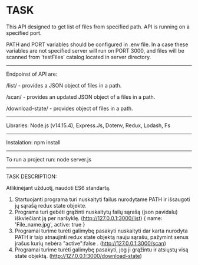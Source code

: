 # TASK

This API designed to get list of files from specified path.
API is running on a specified port.

PATH and PORT variables should be configured in .env file.
In a case these variables are not specified server will run on PORT 3000, 
and files will be scanned from 'testFiles' catalog located in server directory.

___________________________________

Endpoinst of API are: 

/list/ - provides a JSON object of files in a path.

/scan/ - provides an updated JSON object of a files in a path.

/download-state/ - provides object of files in a path.

___________________________________

Libraries: Node.js (v14.15.4), Express.Js, Dotenv, Redux, Lodash, Fs

___________________________________

Instalation: npm install

___________________________________

To run a project run: node server.js

_______________________________
TASK DESCRIPTION:

Atlikinėjant užduotį, naudoti ES6 standartą.

1. Startuojanti programa turi nuskaityti failus nurodytame PATH ir išsaugoti jų sąrašą redux state objekte.
2. Programa turi gebėti grąžinti nuskaitytų failų sąrašą (json pavidalu) iškviečiant ją per naršyklę. (http://127.0.0.1:3000/list)
{
name: 'File_name.jpg',
active: true
}
3. Programai turime turėti galimybę pasakyti nuskaityti dar karta nurodyta PATH ir taip atnaujinti redux state objektą nauju sąrašu, pažymint senus įrašus kurių nebėra "active":false . (http://127.0.0.1:3000/scan)
4. Programai turime turėti galimybę pasakyti, jog ji grąžintu ir atsiųstų visą state objektą. (http://127.0.0.1:3000/download-state)
